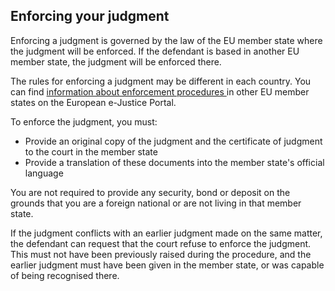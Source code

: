 ##  Enforcing your judgment

Enforcing a judgment is governed by the law of the EU member state where the
judgment will be enforced. If the defendant is based in another EU member
state, the judgment will be enforced there.

The rules for enforcing a judgment may be different in each country. You can
find [ information about enforcement procedures
](https://e-justice.europa.eu/42/EN/small_claims) in other EU member states on
the European e-Justice Portal.

To enforce the judgment, you must:

  * Provide an original copy of the judgment and the certificate of judgment to the court in the member state 
  * Provide a translation of these documents into the member state's official language 

You are not required to provide any security, bond or deposit on the grounds
that you are a foreign national or are not living in that member state.

If the judgment conflicts with an earlier judgment made on the same matter,
the defendant can request that the court refuse to enforce the judgment. This
must not have been previously raised during the procedure, and the earlier
judgment must have been given in the member state, or was capable of being
recognised there.
